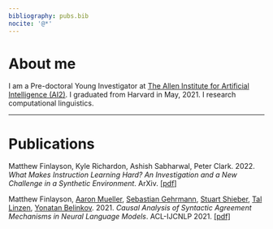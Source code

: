 ```yaml
---
bibliography: pubs.bib
nocite: '@*'
---
```


# About me

I am a Pre-doctoral Young Investigator at [The Allen Institute for Artificial Intelligence (AI2)](allenai.org). I graduated from Harvard in May, 2021. I research computational linguistics.

---

# Publications

Matthew Finlayson, Kyle Richardon, Ashish Sabharwal, Peter Clark. 2022. *What Makes Instruction Learning Hard? An Investigation and a New Challenge in a Synthetic Environment*. 
ArXiv.
[\[pdf\]](https://arxiv.org/abs/2204.09148)

Matthew Finlayson, [Aaron Mueller](https://aaronmueller.github.io/), [Sebastian Gehrmann](https://sebastiangehrmann.com/), [Stuart Shieber](https://eecs.harvard.edu/shieber/), [Tal Linzen](https://tallinzen.net/), [Yonatan Belinkov](https://www.cs.technion.ac.il/~belinkov/). 2021. *Causal Analysis of Syntactic Agreement Mechanisms in Neural Language Models*. 
ACL-IJCNLP 2021.
[\[pdf\]](https://aclanthology.org/2021.acl-long.144/)

